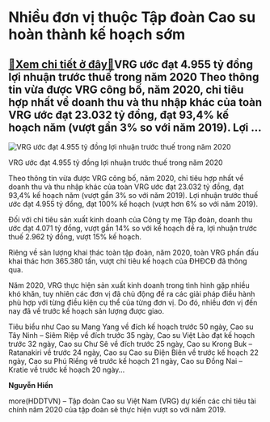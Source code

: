 Nhiều đơn vị thuộc Tập đoàn Cao su hoàn thành kế hoạch sớm
==========================================================

[:gift:Xem chi tiết ở đây:gift:](https://hddtvn.com/nhieu-don-vi-thuoc-tap-doan-cao-su-hoan-thanh-ke-hoach-som/)VRG ước đạt 4.955 tỷ đồng lợi nhuận trước thuế trong năm 2020 Theo thông tin vừa được VRG công bố, năm 2020, chỉ tiêu hợp nhất về doanh thu và thu nhập khác của toàn VRG ước đạt 23.032 tỷ đồng, đạt 93,4% kế hoạch năm (vượt gần 3% so với năm 2019). Lợi …
-------------------------------------------------------------------------------------------------------------------------------------------------------------------------------------------------------------------------------------------------------------





![VRG ước đạt 4.955 tỷ đồng lợi nhuận trước thuế trong năm 2020](https://hddtvn.com/wp-content/uploads/2021/01/4914_vrg.jpg "VRG ước đạt 4.955 tỷ đồng lợi nhuận trước thuế trong năm 2020")


VRG ước đạt 4.955 tỷ đồng lợi nhuận trước thuế trong năm 2020



Theo thông tin vừa được VRG công bố, năm 2020, chỉ tiêu hợp nhất về doanh thu và thu nhập khác của toàn VRG ước đạt 23.032 tỷ đồng, đạt 93,4% kế hoạch năm (vượt gần 3% so với năm 2019). Lợi nhuận trước thuế ước đạt 4.955 tỷ đồng, đạt 100% kế hoạch (vượt hơn 6% so với năm 2019).


Đối với chỉ tiêu sản xuất kinh doanh của Công ty mẹ Tập đoàn, doanh thu ước đạt 4.071 tỷ đồng, vượt gần 14% so với kế hoạch đề ra, lợi nhuận trước thuế 2.962 tỷ đồng, vượt 15% kế hoạch.


Riêng về sản lượng khai thác toàn tập đoàn, năm 2020, toàn VRG phấn đấu khai thác hơn 365.380 tấn, vượt chỉ tiêu kế hoạch của ĐHĐCĐ đã thông qua.


Năm 2020, VRG thực hiện sản xuất kinh doanh trong tình hình gặp nhiều khó khăn, tuy nhiên các đơn vị đã chủ động đề ra các giải pháp điều hành phù hợp với từng điều kiện cụ thể của từng đơn vị. Do đó, nhiều đơn vị đến nay đã về trước kế hoạch sản lượng được giao.


Tiêu biểu như Cao su Mang Yang về đích kế hoạch trước 50 ngày, Cao su Tây Ninh – Siêm Riệp về đích trước 35 ngày, Cao su Việt Lào đạt kế hoạch trước 32 ngày, Cao su Chư Sê về đích trước 25 ngày, Cao su Krong Buk – Ratanakiri về trước 24 ngày, Cao su Cao su Điện Biên về trước kế hoạch 22 ngày, Cao su Phú Riềng về trước kế hoạch 21 ngày, Cao su Đồng Nai – Kratie về trước kế hoạch 20 ngày…




**Nguyễn Hiền**



more(HDDTVN) – Tập đoàn Cao su Việt Nam (VRG) dự kiến các chỉ tiêu tài chính năm 2020 của tập đoàn sẽ thực hiện vượt so với năm 2019.

